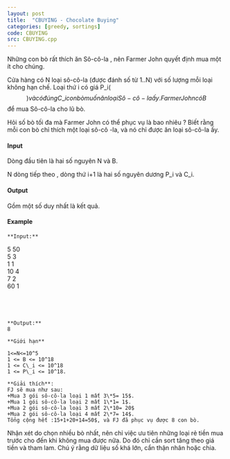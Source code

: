 ```yaml
---
layout: post
title:  "CBUYING - Chocolate Buying"
categories: [greedy, sortings]
code: CBUYING
src: CBUYING.cpp
---
```




  


Những con bò rất thích ăn Sô-cô-la , nên Farmer John quyết định mua một ít cho chúng.

Cửa hàng có N loại sô-cô-la (được đánh số từ 1..N) với số lượng mỗi loại không hạn chế. Loại thứ i có giá P\_i($$) và có đúng C\_i con bò muốn ăn loại Sô-cô-la ấy. Farmer John có B $$ để mua Sô-cô-la cho lũ bò.

Hỏi số bò tối đa mà Farmer John có thể phục vụ là bao nhiêu ? Biết rằng mỗi con bò chỉ thích một loại sô-cô -la, và nó chỉ được ăn loại sô-cô-la ấy.

#### Input

Dòng đầu tiên là hai số nguyên N và B.

N dòng tiếp theo , dòng thứ i+1 là hai số nguyên dương P\_i và C\_i.

#### Output

Gồm một số duy nhất là kết quả.

#### Example

```
**Input:**  

```
5 50  
5 3  
1 1  
10 4  
7 2  
60 1  

```

  
  
  
**Output:**  
8  
  
**Giới hạn**  
  
1<=N<=10^5  
1 <= B <= 10^18  
1 <= C\_i <= 10^18  
1 <= P\_i <= 10^18.  
  
**Giải thích**:  
FJ sẽ mua như sau:  
+Mua 3 gói sô-cô-la loại 1 mất 3\*5= 15$.  
+Mua 1 gói sô-cô-la loại 2 mất 1\*1= 1$.  
+Mua 2 gói sô-cô-la loại 3 mất 2\*10= 20$  
+Mua 2 gói sô-cô-la loại 4 mất 2\*7= 14$.  
Tổng cộng hết :15+1+20+14=50$, và FJ đã phục vụ được 8 con bò.
```

<!--more-->



Nhận xét do chọn nhiều bò nhất, nên chỉ việc ưu tiên những loại rẻ tiền mua trước cho đến khi không mua được nữa. Do đó chỉ cần sort tăng theo giá tiền và tham lam. Chú ý rằng dữ liệu số khá lớn, cẩn thận nhân hoặc chia.
